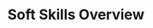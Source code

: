 # Soft Skills Overview

<LightOrDark>
  <template #dark><DarkSoftSkillsChart class="chartContainer" /></template>
  <template #light><LightSoftSkillsChart class="chartContainer" /></template>
</LightOrDark>

<style>
.chartContainer {
  width: 100%;
  height: 90%;
}
</style>

